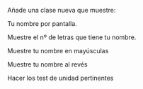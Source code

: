 Añade una clase nueva que muestre:

Tu nombre por pantalla.

Muestre el nº de letras que tiene tu nombre.

Muestre tu nombre en mayúsculas

Muestre tu nombre al revés

Hacer los test de unidad pertinentes

